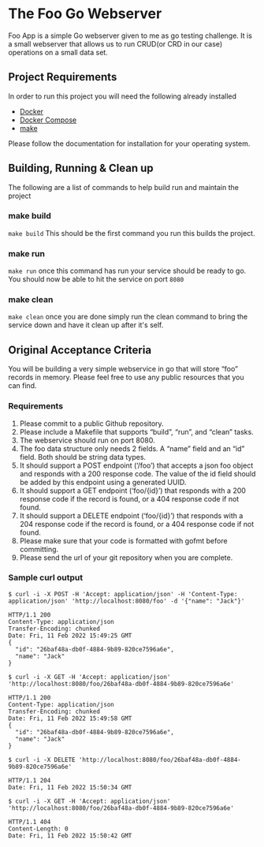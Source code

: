 # The Foo Go Webserver
Foo App is a simple Go webserver given to me as go testing challenge.
It is a small webserver that allows us to run CRUD(or CRD in our case) operations on a small data set.

## Project Requirements
In order to run this project you will need the following already installed 
 
 - [Docker](https://www.docker.com/)
 - [Docker Compose](https://docs.docker.com/compose/)
 - [make](https://www.gnu.org/software/make/) 

Please follow the documentation for installation for your operating system.

## Building, Running & Clean up
The following are a list of commands to help build run and maintain the project

### make build
```make build```
This should be the first command you run this builds the project.

### make run
```make run```
once this command has run your service should be ready to go. 
You should now be able to hit the service on port `8080`

### make clean
```make clean```
once you are done simply run  the clean command to bring the service down and have it clean up after it's self.


## Original Acceptance Criteria 
You will be building a very simple webservice in go that will store “foo” records in memory. Please feel free to use any public resources that you can find. 


### Requirements

1.	Please commit to a public Github repository.
2.	Please include a Makefile that supports “build”, “run”, and “clean” tasks. 
3.	The webservice should run on port 8080.
4.	The foo data structure only needs 2 fields. A “name” field and an “id” field. Both should be string data types. 
5.	It should support a POST endpoint (‘/foo’) that accepts a json foo object and responds with a 200 response code. The value of the id field should be added by this endpoint using a generated UUID.
6.	It should support a GET endpoint (‘foo/{id}’) that responds with a 200 response code if the record is found, or a 404 response code if not found.
7.	It should support a DELETE endpoint (‘foo/{id}’) that responds with a 204 response code if the record is found, or a 404 response code if not found.
8.	Please make sure that your code is formatted with gofmt before committing.
9.	Please send the url of your git repository when you are complete.



### Sample curl output

```$ curl -i -X POST -H 'Accept: application/json' -H 'Content-Type: application/json' 'http://localhost:8080/foo' -d '{"name": "Jack"}'```

```
HTTP/1.1 200 
Content-Type: application/json
Transfer-Encoding: chunked
Date: Fri, 11 Feb 2022 15:49:25 GMT
{
  "id": "26baf48a-db0f-4884-9b89-820ce7596a6e",
  "name": "Jack"
}
```

```$ curl -i -X GET -H 'Accept: application/json' 'http://localhost:8080/foo/26baf48a-db0f-4884-9b89-820ce7596a6e'```

```
HTTP/1.1 200 
Content-Type: application/json
Transfer-Encoding: chunked
Date: Fri, 11 Feb 2022 15:49:58 GMT
{
  "id": "26baf48a-db0f-4884-9b89-820ce7596a6e",
  "name": "Jack"
}
```

```$ curl -i -X DELETE 'http://localhost:8080/foo/26baf48a-db0f-4884-9b89-820ce7596a6e'```
```
HTTP/1.1 204 
Date: Fri, 11 Feb 2022 15:50:34 GMT
```


```$ curl -i -X GET -H 'Accept: application/json' 'http://localhost:8080/foo/26baf48a-db0f-4884-9b89-820ce7596a6e'```
```
HTTP/1.1 404 
Content-Length: 0
Date: Fri, 11 Feb 2022 15:50:42 GMT 
```
